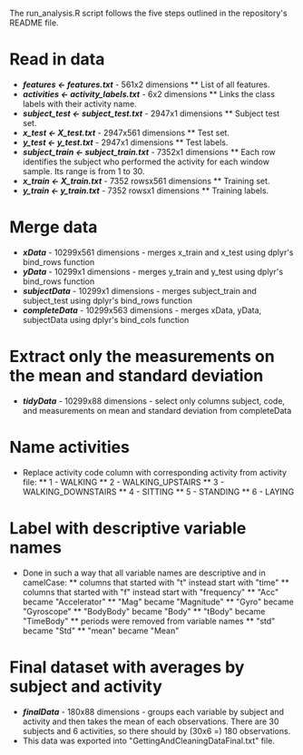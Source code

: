 The run_analysis.R script follows the five steps outlined in the repository's README file.

# Read in data

* ***features <- features.txt*** - 561x2 dimensions
** List of all features. 
* ***activities <- activity_labels.txt*** - 6x2 dimensions
** Links the class labels with their activity name.
* ***subject_test <- subject_test.txt*** - 2947x1 dimensions
** Subject test set.
* ***x_test <- X_test.txt*** - 2947x561 dimensions
** Test set.
* ***y_test <- y_test.txt*** - 2947x1 dimensions
** Test labels.
* ***subject_train <- subject_train.txt*** - 7352x1 dimensions
** Each row identifies the subject who performed the activity for each window sample. Its range is from 1 to 30. 
* ***x_train <- X_train.txt*** - 7352 rowsx561 dimensions
** Training set.
* ***y_train <- y_train.txt*** - 7352 rowsx1 dimensions
** Training labels.

# Merge data

* ***xData*** - 10299x561 dimensions - merges x_train and x_test using dplyr's bind_rows function
* ***yData*** - 10299x1 dimensions - merges y_train and y_test using dplyr's bind_rows function
* ***subjectData*** - 10299x1 dimensions - merges subject_train and subject_test using dplyr's bind_rows function
* ***completeData*** - 10299x563 dimensions - merges xData, yData, subjectData using dplyr's bind_cols function

# Extract only the measurements on the mean and standard deviation

* ***tidyData*** - 10299x88 dimensions - select only columns subject, code, and measurements on mean and standard deviation from completeData

# Name activities

* Replace activity code column with corresponding activity from activity file:
** 1 - WALKING
** 2 - WALKING_UPSTAIRS
** 3 - WALKING_DOWNSTAIRS
** 4 - SITTING
** 5 - STANDING
** 6 - LAYING

# Label with descriptive variable names

* Done in such a way that all variable names are descriptive and in camelCase:
** columns that started with "t" instead start with "time"
** columns that started with "f" instead start with "frequency"
** "Acc" became "Accelerator"
** "Mag" became "Magnitude"
** "Gyro" became "Gyroscope"
** "BodyBody" became "Body"
** "tBody" became "TimeBody"
** periods were removed from variable names
** "std" became "Std"
** "mean" became "Mean"

# Final dataset with averages by subject and activity

* ***finalData*** - 180x88 dimensions - groups each variable by subject and activity and then takes the mean of each observations. There are 30 subjects and 6 activities, so there should by (30x6 =) 180 observations.
* This data was exported into "GettingAndCleaningDataFinal.txt" file.